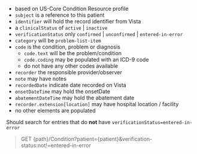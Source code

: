 
- based on US-Core Condition Resource profile
- `subject` is a reference to this patient
- `identifier` will hold the record identifier from Vista
- a `clinicalStatus` of `active` | `inactive`
- `verificationStatus` only `confirmed` | `unconfirmed` | `entered-in-error`
- `category` will be `problem-list-item`
- `code` is the condition, problem or diagnosis
  - `code.text` will be the problem/condition
  - `code.coding` may be populated with an ICD-9 code
  - do not have any other codes available
- `recorder` the responsible provider/observer
- `note` may have notes
- `recordedDate` indicate date recorded on Vista
- `onsetDateTime` may hold the onsetDate
- `abatementDateTime` may hold the abatement date
- `recorder.extension[location]` may have hospital location / facility
- no other elements are populated

Should search for entries that do **not** have `verificationStatus=entered-in-error`
> GET {path}/Condition?patient={patient}&verification-status:not!=entered-in-error

